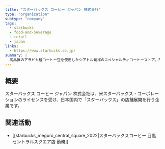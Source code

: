 ```yaml
---
title: "スターバックス コーヒー ジャパン 株式会社"
type: "organization"
subtype: "company"
tags:
  - starbucks
  - food-and-beverage
  - retail
  - japan
links:
  - https://www.starbucks.co.jp/
summary: |
  高品質のアラビカ種コーヒー豆を使用したシアトル発祥のスペシャルティコーヒーストア。日本国内で店舗を展開し、コーヒー文化の提供と地域社会への貢献を目指している。
---
```


## 概要
スターバックス コーヒー ジャパン 株式会社は、米スターバックス・コーポレーションのライセンスを受け、日本国内で「スターバックス」の店舗展開を行う企業です。

## 関連活動
- [[starbucks_meguro_central_square_2022|スターバックスコーヒー 目黒セントラルスクエア店 勤務]]
